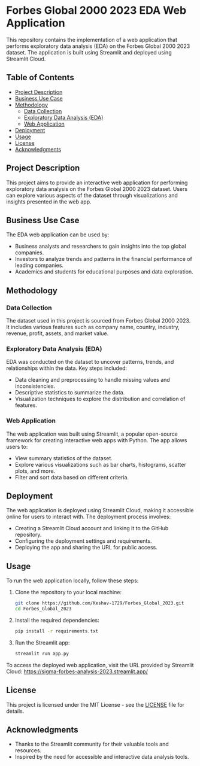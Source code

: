 # Forbes Global 2000 2023 EDA Web Application

This repository contains the implementation of a web application that performs exploratory data analysis (EDA) on the Forbes Global 2000 2023 dataset. The application is built using Streamlit and deployed using Streamlit Cloud.

## Table of Contents

- [Project Description](#project-description)
- [Business Use Case](#business-use-case)
- [Methodology](#methodology)
  - [Data Collection](#data-collection)
  - [Exploratory Data Analysis (EDA)](#exploratory-data-analysis-eda)
  - [Web Application](#web-application)
- [Deployment](#deployment)
- [Usage](#usage)
- [License](#license)
- [Acknowledgments](#acknowledgments)

## Project Description

This project aims to provide an interactive web application for performing exploratory data analysis on the Forbes Global 2000 2023 dataset. Users can explore various aspects of the dataset through visualizations and insights presented in the web app.

## Business Use Case

The EDA web application can be used by:
- Business analysts and researchers to gain insights into the top global companies.
- Investors to analyze trends and patterns in the financial performance of leading companies.
- Academics and students for educational purposes and data exploration.

## Methodology

### Data Collection

The dataset used in this project is sourced from Forbes Global 2000 2023. It includes various features such as company name, country, industry, revenue, profit, assets, and market value.

### Exploratory Data Analysis (EDA)

EDA was conducted on the dataset to uncover patterns, trends, and relationships within the data. Key steps included:
- Data cleaning and preprocessing to handle missing values and inconsistencies.
- Descriptive statistics to summarize the data.
- Visualization techniques to explore the distribution and correlation of features.

### Web Application

The web application was built using Streamlit, a popular open-source framework for creating interactive web apps with Python. The app allows users to:
- View summary statistics of the dataset.
- Explore various visualizations such as bar charts, histograms, scatter plots, and more.
- Filter and sort data based on different criteria.

## Deployment

The web application is deployed using Streamlit Cloud, making it accessible online for users to interact with. The deployment process involves:
- Creating a Streamlit Cloud account and linking it to the GitHub repository.
- Configuring the deployment settings and requirements.
- Deploying the app and sharing the URL for public access.

## Usage

To run the web application locally, follow these steps:

1. Clone the repository to your local machine:
    ```sh
    git clone https://github.com/Keshav-1729/Forbes_Global_2023.git
    cd Forbes_Global_2023
    ```

2. Install the required dependencies:
    ```sh
    pip install -r requirements.txt
    ```

3. Run the Streamlit app:
    ```sh
    streamlit run app.py
    ```


To access the deployed web application, visit the URL provided by Streamlit Cloud:
https://sigma-forbes-analysis-2023.streamlit.app/

## License

This project is licensed under the MIT License - see the [LICENSE](LICENSE) file for details.

## Acknowledgments

- Thanks to the Streamlit community for their valuable tools and resources.
- Inspired by the need for accessible and interactive data analysis tools.

